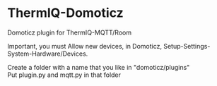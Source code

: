 # ThermIQ-Domoticz
Domoticz plugin for ThermIQ-MQTT/Room

Important, you must Allow new devices, in Domoticz, Setup-Settings-System-Hardware/Devices.

Create a folder with a name that you like in "domoticz/plugins"  
Put plugin.py and mqtt.py in that folder
